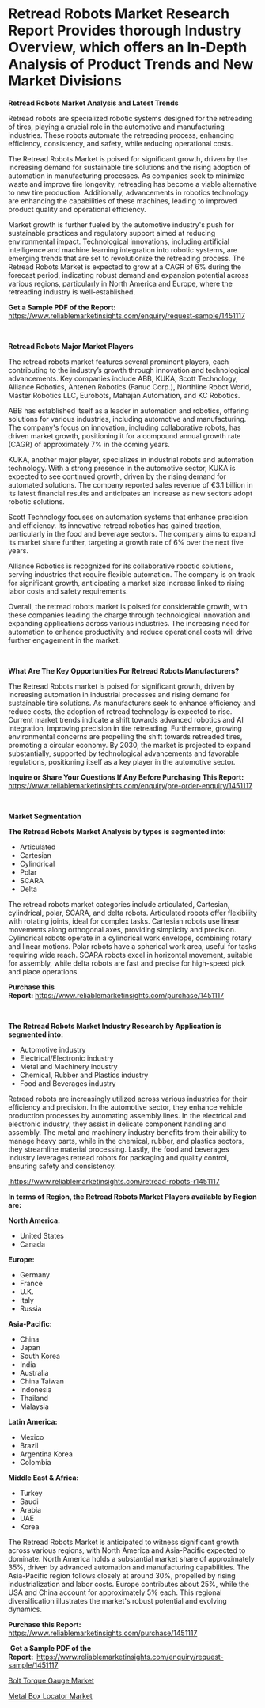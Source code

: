 <p><h1>Retread Robots Market Research Report Provides thorough Industry Overview, which offers an In-Depth Analysis of Product Trends and New Market Divisions</h1></p><p><strong>Retread Robots Market Analysis and Latest Trends</strong></p>
<p><p>Retread robots are specialized robotic systems designed for the retreading of tires, playing a crucial role in the automotive and manufacturing industries. These robots automate the retreading process, enhancing efficiency, consistency, and safety, while reducing operational costs. </p><p>The Retread Robots Market is poised for significant growth, driven by the increasing demand for sustainable tire solutions and the rising adoption of automation in manufacturing processes. As companies seek to minimize waste and improve tire longevity, retreading has become a viable alternative to new tire production. Additionally, advancements in robotics technology are enhancing the capabilities of these machines, leading to improved product quality and operational efficiency. </p><p>Market growth is further fueled by the automotive industry's push for sustainable practices and regulatory support aimed at reducing environmental impact. Technological innovations, including artificial intelligence and machine learning integration into robotic systems, are emerging trends that are set to revolutionize the retreading process. The Retread Robots Market is expected to grow at a CAGR of 6% during the forecast period, indicating robust demand and expansion potential across various regions, particularly in North America and Europe, where the retreading industry is well-established.</p></p>
<p><strong>Get a Sample PDF of the Report:&nbsp;</strong> <a href="https://www.reliablemarketinsights.com/enquiry/request-sample/1451117?utm_campaign=1558&utm_medium=2&utm_source=Github&utm_content=ia&utm_term=11042025&utm_id=retread-robots">https://www.reliablemarketinsights.com/enquiry/request-sample/1451117</a></p>
<p>&nbsp;</p>
<p><strong>Retread Robots Major Market Players</strong></p>
<p><p>The retread robots market features several prominent players, each contributing to the industry’s growth through innovation and technological advancements. Key companies include ABB, KUKA, Scott Technology, Alliance Robotics, Antenen Robotics (Fanuc Corp.), Northline Robot World, Master Robotics LLC, Eurobots, Mahajan Automation, and KC Robotics.</p><p>ABB has established itself as a leader in automation and robotics, offering solutions for various industries, including automotive and manufacturing. The company's focus on innovation, including collaborative robots, has driven market growth, positioning it for a compound annual growth rate (CAGR) of approximately 7% in the coming years.</p><p>KUKA, another major player, specializes in industrial robots and automation technology. With a strong presence in the automotive sector, KUKA is expected to see continued growth, driven by the rising demand for automated solutions. The company reported sales revenue of €3.1 billion in its latest financial results and anticipates an increase as new sectors adopt robotic solutions.</p><p>Scott Technology focuses on automation systems that enhance precision and efficiency. Its innovative retread robotics has gained traction, particularly in the food and beverage sectors. The company aims to expand its market share further, targeting a growth rate of 6% over the next five years.</p><p>Alliance Robotics is recognized for its collaborative robotic solutions, serving industries that require flexible automation. The company is on track for significant growth, anticipating a market size increase linked to rising labor costs and safety requirements.</p><p>Overall, the retread robots market is poised for considerable growth, with these companies leading the charge through technological innovation and expanding applications across various industries. The increasing need for automation to enhance productivity and reduce operational costs will drive further engagement in the market.</p></p>
<p>&nbsp;</p>
<p><strong>What Are The Key Opportunities For Retread Robots Manufacturers?</strong></p>
<p><p>The Retread Robots market is poised for significant growth, driven by increasing automation in industrial processes and rising demand for sustainable tire solutions. As manufacturers seek to enhance efficiency and reduce costs, the adoption of retread technology is expected to rise. Current market trends indicate a shift towards advanced robotics and AI integration, improving precision in tire retreading. Furthermore, growing environmental concerns are propelling the shift towards retreaded tires, promoting a circular economy. By 2030, the market is projected to expand substantially, supported by technological advancements and favorable regulations, positioning itself as a key player in the automotive sector.</p></p>
<p><strong>Inquire or Share Your Questions If Any Before Purchasing This Report:</strong> <a href="https://www.reliablemarketinsights.com/enquiry/pre-order-enquiry/1451117?utm_campaign=1558&utm_medium=2&utm_source=Github&utm_content=ia&utm_term=11042025&utm_id=retread-robots">https://www.reliablemarketinsights.com/enquiry/pre-order-enquiry/1451117</a></p>
<p>&nbsp;</p>
<p><strong>Market Segmentation</strong></p>
<p><strong>The Retread Robots Market Analysis by types is segmented into:</strong></p>
<p><ul><li>Articulated</li><li>Cartesian</li><li>Cylindrical</li><li>Polar</li><li>SCARA</li><li>Delta</li></ul></p>
<p><p>The retread robots market categories include articulated, Cartesian, cylindrical, polar, SCARA, and delta robots. Articulated robots offer flexibility with rotating joints, ideal for complex tasks. Cartesian robots use linear movements along orthogonal axes, providing simplicity and precision. Cylindrical robots operate in a cylindrical work envelope, combining rotary and linear motions. Polar robots have a spherical work area, useful for tasks requiring wide reach. SCARA robots excel in horizontal movement, suitable for assembly, while delta robots are fast and precise for high-speed pick and place operations.</p></p>
<p><strong>Purchase this Report:&nbsp;</strong><a href="https://www.reliablemarketinsights.com/purchase/1451117?utm_campaign=1558&utm_medium=2&utm_source=Github&utm_content=ia&utm_term=11042025&utm_id=retread-robots">https://www.reliablemarketinsights.com/purchase/1451117</a></p>
<p>&nbsp;</p>
<p><strong>The Retread Robots Market Industry Research by Application is segmented into:</strong></p>
<p><ul><li>Automotive industry</li><li>Electrical/Electronic industry</li><li>Metal and Machinery industry</li><li>Chemical, Rubber and Plastics industry</li><li>Food and Beverages industry</li></ul></p>
<p><p>Retread robots are increasingly utilized across various industries for their efficiency and precision. In the automotive sector, they enhance vehicle production processes by automating assembly lines. In the electrical and electronic industry, they assist in delicate component handling and assembly. The metal and machinery industry benefits from their ability to manage heavy parts, while in the chemical, rubber, and plastics sectors, they streamline material processing. Lastly, the food and beverages industry leverages retread robots for packaging and quality control, ensuring safety and consistency.</p></p>
<p><a href="https://www.reliablemarketinsights.com/retread-robots-r1451117?utm_campaign=1558&utm_medium=2&utm_source=Github&utm_content=ia&utm_term=11042025&utm_id=retread-robots">&nbsp;https://www.reliablemarketinsights.com/retread-robots-r1451117</a></p>
<p><strong>In terms of Region, the Retread Robots Market Players available by Region are:</strong></p>
<p>
    <p> <strong> North America: </strong>
        <ul>
            <li>United States</li>
            <li>Canada</li>
        </ul>
        </p> 
    <p> <strong> Europe: </strong>
        <ul>
            <li>Germany</li>
            <li>France</li>
            <li>U.K.</li>
            <li>Italy</li>
            <li>Russia</li>
        </ul>
        </p> 
    <p> <strong> Asia-Pacific: </strong>
        <ul>
            <li>China</li>
            <li>Japan</li>
            <li>South Korea</li>
            <li>India</li>
            <li>Australia</li>
            <li>China Taiwan</li>
            <li>Indonesia</li>
            <li>Thailand</li>
            <li>Malaysia</li>
        </ul>
        </p> 
    <p> <strong> Latin America: </strong>
        <ul>
            <li>Mexico</li>
            <li>Brazil</li>
            <li>Argentina Korea</li>
            <li>Colombia</li>
        </ul>
        </p> 
    <p> <strong> Middle East & Africa: </strong>
        <ul>
            <li>Turkey</li>
            <li>Saudi</li>
            <li>Arabia</li>
            <li>UAE</li>
            <li>Korea</li>
        </ul>
    </p>
    </p>
<p><p>The Retread Robots Market is anticipated to witness significant growth across various regions, with North America and Asia-Pacific expected to dominate. North America holds a substantial market share of approximately 35%, driven by advanced automation and manufacturing capabilities. The Asia-Pacific region follows closely at around 30%, propelled by rising industrialization and labor costs. Europe contributes about 25%, while the USA and China account for approximately 5% each. This regional diversification illustrates the market's robust potential and evolving dynamics.</p></p>
<p><strong>Purchase this Report: </strong><a href="https://www.reliablemarketinsights.com/purchase/1451117?utm_campaign=1558&utm_medium=2&utm_source=Github&utm_content=ia&utm_term=11042025&utm_id=retread-robots">https://www.reliablemarketinsights.com/purchase/1451117</a></p>
<p>&nbsp;<strong>Get a Sample PDF of the Report:&nbsp;&nbsp;</strong><a href="https://www.reliablemarketinsights.com/enquiry/request-sample/1451117?utm_campaign=1558&utm_medium=2&utm_source=Github&utm_content=ia&utm_term=11042025&utm_id=retread-robots">https://www.reliablemarketinsights.com/enquiry/request-sample/1451117</a></p>
<p><strong></strong></p>
<p><p><a href="https://github.com/lotoahshaiek/Market-Research-Report-List-1/blob/main/bolt-torque-gauge-market.md?utm_campaign=1558&utm_medium=2&utm_source=Github&utm_content=ia&utm_term=11042025&utm_id=retread-robots">Bolt Torque Gauge Market</a></p><p><a href="https://github.com/motosyuliq/Market-Research-Report-List-1/blob/main/metal-box-locator-market.md?utm_campaign=1558&utm_medium=2&utm_source=Github&utm_content=ia&utm_term=11042025&utm_id=retread-robots">Metal Box Locator Market</a></p></p>